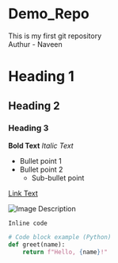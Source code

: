 # Demo_Repo
This is my first git repository
<br>
Authur - Naveen
# Heading 1
## Heading 2
### Heading 3

**Bold Text**
*Italic Text*

- Bullet point 1
- Bullet point 2
  - Sub-bullet point

[Link Text](https://example.com)

![Image Description](https://example.com/image.jpg)

`Inline code`

```python
# Code block example (Python)
def greet(name):
    return f"Hello, {name}!"
